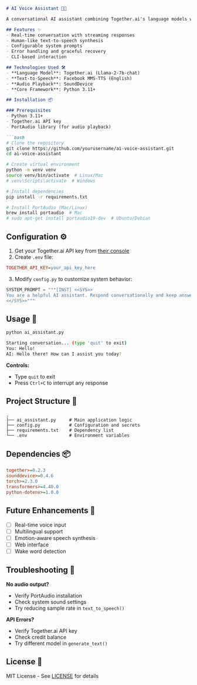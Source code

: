 

```markdown
# AI Voice Assistant 🤖🎤

A conversational AI assistant combining Together.ai's language models with Hugging Face's text-to-speech capabilities for natural voice interactions.

## Features ✨
- Real-time conversation with streaming responses
- Human-like text-to-speech synthesis
- Configurable system prompts
- Error handling and graceful recovery
- CLI-based interaction

## Technologies Used 🛠️
- **Language Model**: Together.ai (Llama-2-7b-chat)
- **Text-to-Speech**: Facebook MMS-TTS (English)
- **Audio Playback**: SoundDevice
- **Core Framework**: Python 3.11+

## Installation 📦

### Prerequisites
- Python 3.11+
- Together.ai API key
- PortAudio library (for audio playback)

```bash
# Clone the repository
git clone https://github.com/yourusername/ai-voice-assistant.git
cd ai-voice-assistant

# Create virtual environment
python -m venv venv
source venv/bin/activate  # Linux/Mac
# venv\Scripts\activate  # Windows

# Install dependencies
pip install -r requirements.txt

# Install PortAudio (Mac/Linux)
brew install portaudio  # Mac
# sudo apt-get install portaudio19-dev  # Ubuntu/Debian
```

## Configuration ⚙️

1. Get your Together.ai API key from [their console](https://api.together.ai/)
2. Create `.env` file:
```ini
TOGETHER_API_KEY=your_api_key_here
```

3. Modify `config.py` to customize system behavior:
```python
SYSTEM_PROMPT = """[INST] <<SYS>>
You are a helpful AI assistant. Respond conversationally and keep answers brief.
<</SYS>>"""
```

## Usage 🚀
```bash
python ai_assistant.py

Starting conversation... (type 'quit' to exit)
You: Hello! 
AI: Hello there! How can I assist you today?
```

**Controls:**
- Type `quit` to exit
- Press `Ctrl+C` to interrupt any response

## Project Structure 📂
```
.
├── ai_assistant.py     # Main application logic
├── config.py           # Configuration and secrets
├── requirements.txt    # Dependency list
└── .env                # Environment variables
```

## Dependencies 📦
```ini
together>=0.2.3
sounddevice>=0.4.6
torch>=2.3.0
transformers>=4.40.0
python-dotenv>=1.0.0
```

## Future Enhancements 🚧
- [ ] Real-time voice input
- [ ] Multilingual support
- [ ] Emotion-aware speech synthesis
- [ ] Web interface
- [ ] Wake word detection

## Troubleshooting 🔧
**No audio output?**
- Verify PortAudio installation
- Check system sound settings
- Try reducing sample rate in `text_to_speech()`

**API Errors?**
- Verify Together.ai API key
- Check credit balance
- Try different model in `generate_text()`

## License 📄
MIT License - See [LICENSE](LICENSE) for details
```


